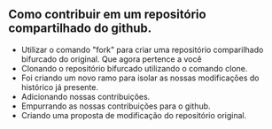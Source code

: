 ## Como contribuir em um repositório compartilhado do github.

- Utilizar o comando "fork" para criar uma repositório comparilhado bifurcado do original. Que agora pertence a você
- Clonando o repositório bifurcado utilizando o comando clone.
- Foi criando um novo ramo para isolar as nossas modificações do histórico já presente.
- Adicionando nossas contribuições.
- Empurrando as nossas contribuições para o github.
- Criando uma proposta de modificação do repositório original.